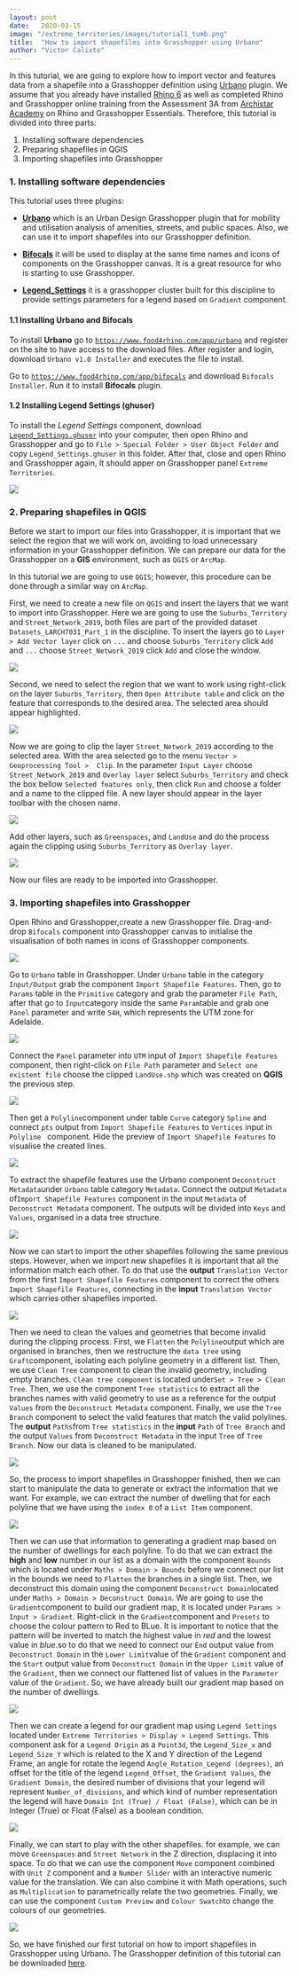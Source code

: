 ```yaml
---
layout: post
date:   2020-03-15
image: "/extreme_territories/images/tutorial1_tumb.png"
title:  "How to import shapefiles into Grasshopper using Urbano"
author: "Victor Calixto"
---
```


In this tutorial, we are going to explore how to import vector and features data from a shapefile into a Grasshopper definition using [Urbano](https://www.food4rhino.com/app/urbano) plugin. We assume that you already have installed [Rhino 6](https://www.rhino3d.com/download) as well as completed Rhino and Grasshopper online training from the Assessment 3A from [Archistar Academy](https://academy.archistar.ai/) on Rhino and Grasshopper Essentials.
Therefore, this tutorial is divided into three parts:

1. Installing software dependencies 
1. Preparing shapefiles in QGIS
1. Importing shapefiles into Grasshopper

### 1. Installing software dependencies 

This tutorial uses three plugins:

* **[Urbano](https://www.food4rhino.com/app/urbano)** which is an Urban Design Grasshopper plugin that for mobility and utilisation analysis of amenities, streets, and public spaces. Also, we can use it to import shapefiles into our Grasshopper definition.

* **[Bifocals](https://www.food4rhino.com/app/bifocals)** it will be used to display at the same time names and icons of components on the Grasshopper canvas. It is a great resource for who is starting to use Grasshopper.

* **[Legend_Settings](https://github.com/archtutorials-adelaide/extreme_territories/raw/master/assets/Legend_Settings.ghuser)** it is a grasshopper cluster built for this discipline to provide settings parameters for a legend based on `Gradient` component.

#### 1.1 Installing Urbano and Bifocals

To install **Urbano** go to [`https://www.food4rhino.com/app/urbano`](https://www.food4rhino.com/app/urbano) and register on the site to have access to the download files. After register and login, download `Urbano v1.0 Installer` and executes the file to install.

Go to [`https://www.food4rhino.com/app/bifocals`](https://www.food4rhino.com/app/bifocals) and download `Bifocals Installer`. Run it to install **Bifocals** plugin.

#### 1.2 Installing Legend Settings (ghuser)

To install the *Legend Settings* component, download [`Legend_Settings.ghuser`](https://github.com/archtutorials-adelaide/extreme_territories/raw/master/assets/Legend_Settings.ghuser) into your computer, then open Rhino and Grasshopper and go to `File > Special Folder > User Object Folder` and copy `Legend_Settings.ghuser` in this folder. After that, close and open Rhino and Grasshopper again, It should apper on Grasshopper panel `Extreme Territories`.

![](/extreme_territories/images/install_legend.gif?raw=true)

### 2. Preparing shapefiles in QGIS

Before we start to import our files into Grasshopper, it is important that we select the region that we will work on, avoiding to load unnecessary information in your Grasshopper definition. We can prepare our data for the Grasshopper on a **GIS** environment, such as `QGIS` or `ArcMap`.  

In this tutorial we are going to use `QGIS`; however, this procedure can be done through a similar way on `ArcMap`.

First, we need to create a new file on `QGIS` and insert the layers that we want to import into Grasshopper. Here we are going to use the `Suburbs_Territory` and `Street_Network_2019`, both files are part of the provided dataset `Datasets_LARCH7031_Part_1` in the discipline. To insert the layers go to `Layer > Add Vector layer` click on `...` and choose `Suburbs_Territory` click `Add` and `...` choose `Street_Network_2019` click `Add` and close the window.

![](/extreme_territories/images/insert_layers.gif?raw=true)

Second, we need to select the region that we want to work using right-click on the layer `Suburbs_Territory`, then  `Open Attribute table` and click on the feature that corresponds to the desired area. The selected area should appear highlighted.

![](/extreme_territories/images/select_attribute.gif?raw=true)


Now we are going to clip the layer `Street_Network_2019` according to the selected area. With the area selected go to the menu `Vector > Geoprocessing Tool >  Clip`. In the parameter `Input Layer` choose `Street_Network_2019` and `Overlay layer` select `Suburbs_Territory` and check the box bellow `Selected features only`, then click `Run` and choose a folder and a name to the clipped file. A new layer should appear in the layer toolbar with the chosen name.

![](/extreme_territories/images/clip_gemetry.gif?raw=true)

Add other layers, such as `Greenspaces`, and `LandUse` and do the process again the clipping using `Suburbs_Territory` as `Overlay layer`.

![](/extreme_territories/images/clipped_geometries.gif?raw=true)

Now our files are ready to be imported into Grasshopper.


### 3. Importing shapefiles into Grasshopper

Open Rhino and Grasshopper,create a new Grasshopper file. Drag-and-drop `Bifocals` component into Grasshopper canvas to initialise the visualisation of both names in icons of Grasshopper components.

![](/extreme_territories/images/bifocals.gif?raw=true)

Go to `Urbano` table in Grasshopper.  Under `Urbano` table in the category `Input/Output` grab the component `Import Shapefile Features`. Then, go to `Params` table in the `Primitive` category and grab the parameter `File Path`, after that go to `Input`category inside the same `Param`table and grab one `Panel` parameter and write `54H`, which represents the UTM zone for Adelaide.

![](/extreme_territories/images/import_shape_file_urbano.gif?raw=true)

Connect the `Panel` parameter into `UTM` input of `Import Shapefile Features` component, then right-click on `File Path` parameter and `Select one existent file` choose the clipped `LandUse.shp` which was created on **QGIS** the previous step.

![](/extreme_territories/images/import_urbano2.gif?raw=true)

Then get a `Polyline`component under table `Curve` category `Spline` and connect `pts` output from `Import Shapefile Features` to `Vertices` input  in `Polyline ` component. Hide the preview of `Import Shapefile Features` to visualise the created lines.

![](/extreme_territories/images/LandUse_urbano.gif?raw=true)

To extract the shapefile features use the Urbano component `Deconstruct Metadata`under `Urbano` table category `Metadata`. 
Connect the output `Metadata` of`Import Shapefile Features` component in the input `Metadata` of `Deconstruct Metadata` component.
The outputs will be divided into `Keys` and `Values`, organised in a data tree structure.

![](/extreme_territories/images/Extract_Metadata_urbano.gif?raw=true)

Now we can start to import the other shapefiles following the same previous steps.
However, when we import new shapefiles it is important that all the information match each other.
To do that use the **output** `Translation Vector` from the first `Import Shapefile Features` component to correct the others `Import Shapefile Features`, connecting in the **input** `Translation Vector` which carries other shapefiles imported.

![](/extreme_territories/images/Correct_vectors_urbano.gif?raw=true)

Then we need to clean the values and geometries that become invalid during the clipping process. First, we `Flatten` the `Polyline`output which are organised in branches, then we restructure the `data tree` using `Graft`component, isolating each polyline geometry in a different list. Then, we use  `Clean Tree` component to clean the invalid geometry, including empty branches. `Clean tree component` is located under`Set > Tree > Clean Tree`. Then, we use the component `Tree statistics` to extract all the branches names with valid geometry to use as a reference for the output `Values` from the `Deconstruct Metadata`  component. Finally, we use the `Tree Branch` component to select the valid features that match the valid polylines. The **output** `Paths`from `Tree statistics` in the **input** `Path` of `Tree Branch` and the output `Values` from `Deconstruct Metadata` in the input `Tree` of `Tree Branch`. Now our data is cleaned to be manipulated.

![](/extreme_territories/images/cleaning_data_tree.gif?raw=true)

So, the process to import shapefiles in Grasshopper finished, then we can start to manipulate the data to generate or extract the information that we want.
For example, we can extract the number of dwelling that for each polyline that we have using the `index 0` of a  `List Item` component. 

![](/extreme_territories/images/number_dwellings.png?raw=true)


Then we can use that information to generating a gradient map based on the number of dwellings for each polyline.
To do that we can extract the **high** and **low** number in our list as a domain with the component `Bounds` which is located under `Maths > Domain > Bounds` before we connect our list in the bounds we need to `Flatten` the branches in a single list. Then, we deconstruct this domain using the component `Deconstruct Domain`located under `Maths > Domain > Deconstruct Domain`. We are going to use the `Gradient`component to build our gradient map, it is located under `Params > Input > Gradient`. Right-click in the `Gradient`component and `Presets` to choose the colour pattern to Red to BLue. It is important to notice that the pattern will be inverted to match the highest value in *red* and the lowest value in *blue*.so to do that we need to connect our `Ènd` output value from `Deconstruct Domain` in the `Lower Limit`value of the `Gradient` component and the `Start` output value from `Deconstruct Domain` in the `Upper Limit` value of the `Gradient`, then we connect our flattened list of values in the `Parameter` value of the `Gradient`. So, we have already built our gradient map based on the number of dwellings.

![](/extreme_territories/images/gradient-dw.gif?raw=true)


Then we can create a legend for our gradient map using `Legend Settings` located under `Extreme Territories > Display > Legend Settings`. This component ask for a `Legend Origin` as a `Point3d`, the `Legend_Size_x` and `Legend_Size_Y` which is related to the X and Y direction of the Legend Frame, an angle for rotate the legend `Angle_Rotation_Legend (degrees)`, an offset for the title of the legend `Legend_Offset`, the `Gradient Values`, the `Gradient Domain`, the desired number of divisions that your legend will represent `Number_of_divisions`, and which kind of number representation the legend will have `Domain Int (True) / Float (False)`, which can be in Integer (True)  or Float (False) as a boolean condition.

![](/extreme_territories/images/legend_.png?raw=true)

Finally, we can start to play with the other shapefiles. for example, we can move `Greenspaces` and `Street Network` in the Z direction, displacing it into space. To do that we can use the component `Move` component combined with `Unit Z` component and a `Number Slider` with an interactive numeric value for the translation. We can also combine it with Math operations, such as `Multiplication` to parametrically relate the two geometries. Finally, we can use the component `Custom Preview` and `Colour Swatch`to change the colours of our geometries.

![](/extreme_territories/images/shp_other_params.gif?raw=true)

So, we have finished our first tutorial on how to import shapefiles in Grasshopper using Urbano.
The Grasshopper definition of this tutorial can be downloaded [here](/extreme_territories/assets/import_urbano.gh).


